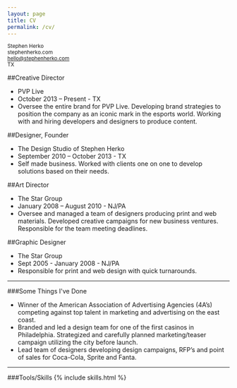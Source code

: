 ```yaml
---
layout: page
title: CV
permalink: /cv/
---
```


<small>Stephen Herko<br /></small>
<small>stephenherko.com<br /></small>
<small>hello@stephenherko.com<br /></small>
<small>TX<br /></small>

##Creative Director
- PVP Live
- October 2013 – Present - TX
- Oversee the entire brand for PVP Live. Developing brand strategies to position the company as an iconic mark in the esports world. Working with and hiring developers and designers to produce content.

##Designer, Founder
- The Design Studio of Stephen Herko
- September 2010 – October 2013 - TX
- Self made business. Worked with clients one on one to develop solutions based on their needs.

##Art Director
- The Star Group
- January 2008 – August 2010 - NJ/PA
- Oversee and managed a team of designers producing print and web materials. Developed creative campaigns for new business ventures. Responsible for the team meeting deadlines.

##Graphic Designer
- The Star Group
- Sept 2005 - January 2008 - NJ/PA
- Responsible for print and web design with quick turnarounds.

<hr />

###Some Things I've Done
- Winner of the American Association of Advertising Agencies (4A’s) competing against top talent in marketing and advertising on the east coast.
- Branded and led a design team for one of the first casinos in Philadelphia. Strategized and carefully planned marketing/teaser campaign utilizing the city before launch.
- Lead team of designers developing design campaigns, RFP’s and point of sales for Coca-Cola, Sprite and Fanta.

<hr />

###Tools/Skills
{% include skills.html %}

